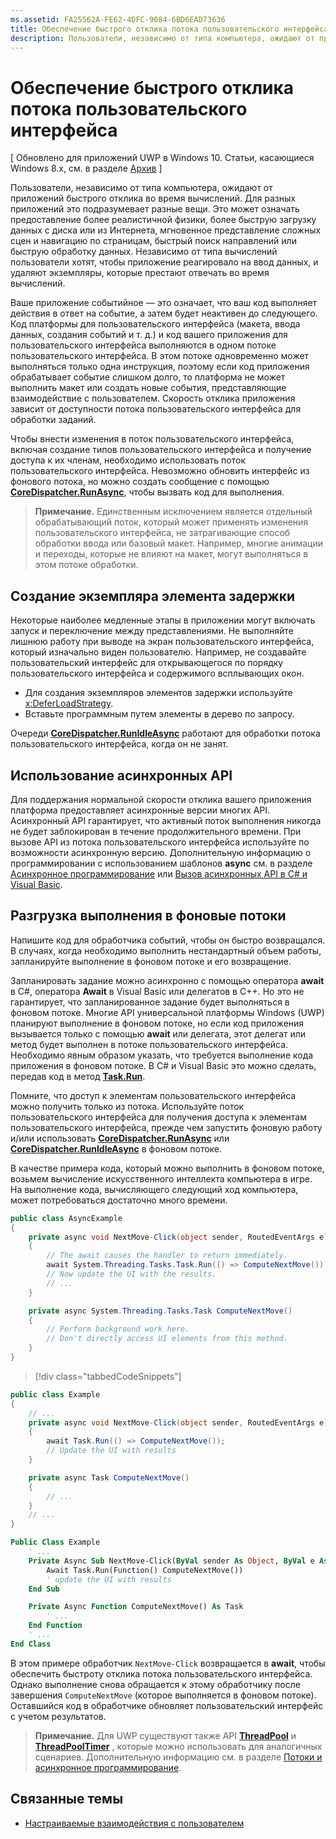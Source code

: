 ```yaml
---
ms.assetid: FA25562A-FE62-4DFC-9084-6BD6EAD73636
title: Обеспечение быстрого отклика потока пользовательского интерфейса
description: Пользователи, независимо от типа компьютера, ожидают от приложений быстрого отклика во время вычислений.
---
```

# Обеспечение быстрого отклика потока пользовательского интерфейса

\[ Обновлено для приложений UWP в Windows 10. Статьи, касающиеся Windows 8.x, см. в разделе [Архив](http://go.microsoft.com/fwlink/p/?linkid=619132) \]

Пользователи, независимо от типа компьютера, ожидают от приложений быстрого отклика во время вычислений. Для разных приложений это подразумевает разные вещи. Это может означать предоставление более реалистичной физики, более быструю загрузку данных с диска или из Интернета, мгновенное представление сложных сцен и навигацию по страницам, быстрый поиск направлений или быструю обработку данных. Независимо от типа вычислений пользователи хотят, чтобы приложение реагировало на ввод данных, и удаляют экземпляры, которые престают отвечать во время вычислений.

Ваше приложение событийное — это означает, что ваш код выполняет действия в ответ на событие, а затем будет неактивен до следующего. Код платформы для пользовательского интерфейса (макета, ввода данных, создания событий и т. д.) и код вашего приложения для пользовательского интерфейса выполняются в одном потоке пользовательского интерфейса. В этом потоке одновременно может выполняться только одна инструкция, поэтому если код приложения обрабатывает событие слишком долго, то платформа не может выполнить макет или создать новые события, представляющие взаимодействие с пользователем. Скорость отклика приложения зависит от доступности потока пользовательского интерфейса для обработки заданий.

Чтобы внести изменения в поток пользовательского интерфейса, включая создание типов пользовательского интерфейса и получение доступа к их членам, необходимо использовать поток пользовательского интерфейса. Невозможно обновить интерфейс из фонового потока, но можно создать сообщение с помощью [**CoreDispatcher.RunAsync**](https://msdn.microsoft.com/library/windows/apps/Hh750317), чтобы вызвать код для выполнения.

> **Примечание.** Единственным исключением является отдельный обрабатывающий поток, который может применять изменения пользовательского интерфейса, не затрагивающие способ обработки ввода или базовый макет. Например, многие анимации и переходы, которые не влияют на макет, могут выполняться в этом потоке обработки.

## Создание экземпляра элемента задержки

Некоторые наиболее медленные этапы в приложении могут включать запуск и переключение между представлениями. Не выполняйте лишнюю работу при выводе на экран пользовательского интерфейса, который изначально виден пользователю. Например, не создавайте пользовательский интерфейс для открывающегося по порядку пользовательского интерфейса и содержимого всплывающих окон.

-   Для создания экземпляров элементов задержки используйте [x:DeferLoadStrategy](https://msdn.microsoft.com/library/windows/apps/Mt204785).
-   Вставьте программным путем элементы в дерево по запросу.

Очереди [**CoreDispatcher.RunIdleAsync**](https://msdn.microsoft.com/library/windows/apps/Hh967918) работают для обработки потока пользовательского интерфейса, когда он не занят.

## Использование асинхронных API

Для поддержания нормальной скорости отклика вашего приложения платформа предоставляет асинхронные версии многих API. Асинхронный API гарантирует, что активный поток выполнения никогда не будет заблокирован в течение продолжительного времени. При вызове API из потока пользовательского интерфейса используйте по возможности асинхронную версию. Дополнительную информацию о программировании с использованием шаблонов **async** см. в разделе [Асинхронное программирование](https://msdn.microsoft.com/library/windows/apps/Mt187335) или [Вызов асинхронных API в C# и Visual Basic](https://msdn.microsoft.com/library/windows/apps/Mt187337).

## Разгрузка выполнения в фоновые потоки

Напишите код для обработчика событий, чтобы он быстро возвращался. В случаях, когда необходимо выполнить нестандартный объем работы, запланируйте выполнение в фоновом потоке и его возвращение.

Запланировать задание можно асинхронно с помощью оператора **await** в C#, оператора **Await** в Visual Basic или делегатов в C++. Но это не гарантирует, что запланированное задание будет выполняться в фоновом потоке. Многие API универсальной платформы Windows (UWP) планируют выполнение в фоновом потоке, но если код приложения вызывается только с помощью **await** или делегата, этот делегат или метод будет выполнен в потоке пользовательского интерфейса. Необходимо явным образом указать, что требуется выполнение кода приложения в фоновом потоке. В C# и Visual Basic это можно сделать, передав код в метод [**Task.Run**](https://msdn.microsoft.com/en-us/library/windows/apps/xaml/system.threading.tasks.task.run.aspx).

Помните, что доступ к элементам пользовательского интерфейса можно получить только из потока. Используйте поток пользовательского интерфейса для получения доступа к элементам пользовательского интерфейса, прежде чем запустить фоновую работу и/или использовать [**CoreDispatcher.RunAsync**](https://msdn.microsoft.com/library/windows/apps/Hh750317) или [**CoreDispatcher.RunIdleAsync**](https://msdn.microsoft.com/library/windows/apps/Hh967918) в фоновом потоке.

В качестве примера кода, который можно выполнить в фоновом потоке, возьмем вычисление искусственного интеллекта компьютера в игре. На выполнение кода, вычисляющего следующий ход компьютера, может потребоваться достаточно много времени.

```csharp
public class AsyncExample
{
    private async void NextMove-Click(object sender, RoutedEventArgs e)
    {
        // The await causes the handler to return immediately.
        await System.Threading.Tasks.Task.Run(() => ComputeNextMove());
        // Now update the UI with the results.
        // ...
    }

    private async System.Threading.Tasks.Task ComputeNextMove()
    {
        // Perform background work here.
        // Don't directly access UI elements from this method.
    }
}
```

> [!div class="tabbedCodeSnippets"]
```csharp
public class Example
{
    // ...
    private async void NextMove-Click(object sender, RoutedEventArgs e)
    {
        await Task.Run(() => ComputeNextMove());
        // Update the UI with results
    }

    private async Task ComputeNextMove()
    {
        // ...
    }
    // ...
}
```
```vb
Public Class Example
    ' ...
    Private Async Sub NextMove-Click(ByVal sender As Object, ByVal e As RoutedEventArgs)
        Await Task.Run(Function() ComputeNextMove())
        ' update the UI with results
    End Sub

    Private Async Function ComputeNextMove() As Task
        ' ...
    End Function
    ' ...
End Class
```

В этом примере обработчик `NextMove-Click` возвращается в **await**, чтобы обеспечить быстроту отклика потока пользовательского интерфейса. Однако выполнение снова обращается к этому обработчику после завершения `ComputeNextMove` (которое выполняется в фоновом потоке). Оставшийся код в обработчике обновляет пользовательский интерфейс с учетом результатов.

> **Примечание.** Для UWP существуют также API [**ThreadPool**](https://msdn.microsoft.com/library/windows/apps/BR229621) и [**ThreadPoolTimer**](https://msdn.microsoft.com/library/windows/apps/BR229621timer) , которые можно использовать для аналогичных сценариев. Дополнительную информацию см. в разделе [Потоки и асинхронное программирование](https://msdn.microsoft.com/library/windows/apps/Mt187340).

## Связанные темы

* [Настраиваемые взаимодействия с пользователем](https://msdn.microsoft.com/library/windows/apps/Mt185599)



<!--HONumber=Mar16_HO1-->


